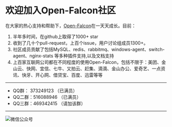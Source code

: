# 欢迎加入Open-Falcon社区

在大家的热心支持和帮助下，[Open-Falcon](https://github.com/xiaomi/open-falcon)在一天天成长。目前：

1. 半年多时间，在github上取得了1000+ star
1. 收到了几十个pull-request，上百个issue，用户讨论组成员1300+。
1. 社区成员贡献了包括MySQL、redis、rabbitmq、windows-agent、switch-agent、nginx-stats 等多种插件支持,以及文档支持
1. 上百家互联网公司都在不同程度的使用Open-Falcon，包括不限于：美团、金山云、快网、宜信、七牛、又拍云、赶集、滴滴、金山办公、爱奇艺、一点资讯、快牙、开心网、借贷宝、百度、迅雷等等 


----
- QQ群：  373249123 （已满员）
- QQ二群：516088946 （已满员）
- QQ三群：469342415 （请加该群）


----
![微信公众号](http://open-falcon.com/images/open-falcon-qrcode_258.jpg)
